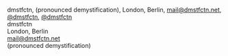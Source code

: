 [assets/sass/_track-record.scss + assets/sass_conditional_small.scss to set bio height]:-
<span class="dc-hide-on-small"><span class="dc-bio-line" style="position: relative">dmstfctn, (pronounced demystification), London, Berlin, [mail@dmstfctn.net](mailto:mail@dmstfctn.net), <a href="https://instagram.com/dmstfctn" target="_blank">@dmstfctn</a>, <a href="https://twitter.com/dmstfctn" target="_blank">@dmstfctn</a></span></span><span class="dc-hide-on-large"><span style="text-align-last: left; text-align: left; display: block;">dmstfctn<br>London,&nbsp;Berlin<br>mail@dmstfctn.net<br>(pronounced demystification)</span></span>